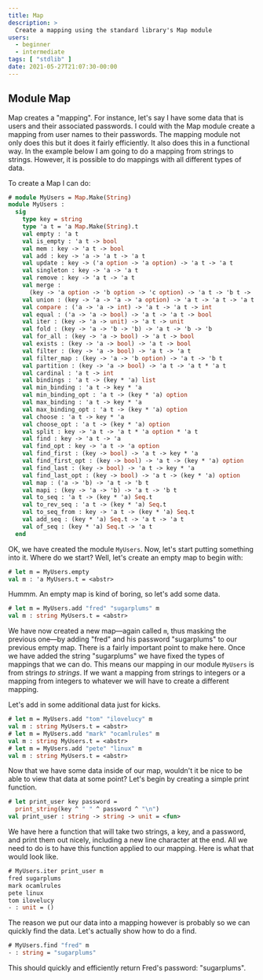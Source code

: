 ```yaml
---
title: Map
description: >
  Create a mapping using the standard library's Map module
users:
  - beginner
  - intermediate
tags: [ "stdlib" ]
date: 2021-05-27T21:07:30-00:00
---
```


## Module Map

Map creates a "mapping". For instance, let's say I have some data that is
users and their associated passwords. I could with the Map module create
a mapping from user names to their passwords. The mapping module not
only does this but it does it fairly efficiently. It also does this in a
functional way. In the example below I am going to do a mapping from
strings to strings. However, it is possible to do mappings with all
different types of data.

To create a Map I can do:

```ocaml
# module MyUsers = Map.Make(String)
module MyUsers :
  sig
    type key = string
    type 'a t = 'a Map.Make(String).t
    val empty : 'a t
    val is_empty : 'a t -> bool
    val mem : key -> 'a t -> bool
    val add : key -> 'a -> 'a t -> 'a t
    val update : key -> ('a option -> 'a option) -> 'a t -> 'a t
    val singleton : key -> 'a -> 'a t
    val remove : key -> 'a t -> 'a t
    val merge :
      (key -> 'a option -> 'b option -> 'c option) -> 'a t -> 'b t -> 'c t
    val union : (key -> 'a -> 'a -> 'a option) -> 'a t -> 'a t -> 'a t
    val compare : ('a -> 'a -> int) -> 'a t -> 'a t -> int
    val equal : ('a -> 'a -> bool) -> 'a t -> 'a t -> bool
    val iter : (key -> 'a -> unit) -> 'a t -> unit
    val fold : (key -> 'a -> 'b -> 'b) -> 'a t -> 'b -> 'b
    val for_all : (key -> 'a -> bool) -> 'a t -> bool
    val exists : (key -> 'a -> bool) -> 'a t -> bool
    val filter : (key -> 'a -> bool) -> 'a t -> 'a t
    val filter_map : (key -> 'a -> 'b option) -> 'a t -> 'b t
    val partition : (key -> 'a -> bool) -> 'a t -> 'a t * 'a t
    val cardinal : 'a t -> int
    val bindings : 'a t -> (key * 'a) list
    val min_binding : 'a t -> key * 'a
    val min_binding_opt : 'a t -> (key * 'a) option
    val max_binding : 'a t -> key * 'a
    val max_binding_opt : 'a t -> (key * 'a) option
    val choose : 'a t -> key * 'a
    val choose_opt : 'a t -> (key * 'a) option
    val split : key -> 'a t -> 'a t * 'a option * 'a t
    val find : key -> 'a t -> 'a
    val find_opt : key -> 'a t -> 'a option
    val find_first : (key -> bool) -> 'a t -> key * 'a
    val find_first_opt : (key -> bool) -> 'a t -> (key * 'a) option
    val find_last : (key -> bool) -> 'a t -> key * 'a
    val find_last_opt : (key -> bool) -> 'a t -> (key * 'a) option
    val map : ('a -> 'b) -> 'a t -> 'b t
    val mapi : (key -> 'a -> 'b) -> 'a t -> 'b t
    val to_seq : 'a t -> (key * 'a) Seq.t
    val to_rev_seq : 'a t -> (key * 'a) Seq.t
    val to_seq_from : key -> 'a t -> (key * 'a) Seq.t
    val add_seq : (key * 'a) Seq.t -> 'a t -> 'a t
    val of_seq : (key * 'a) Seq.t -> 'a t
  end
```

OK, we have created the module `MyUsers`.  Now, let's start putting
something into it.  Where do we start?  Well, let's create an empty
map to begin with:

```ocaml
# let m = MyUsers.empty
val m : 'a MyUsers.t = <abstr>
```

Hummm. An empty map is kind of boring, so let's add some data.

```ocaml
# let m = MyUsers.add "fred" "sugarplums" m
val m : string MyUsers.t = <abstr>
```

We have now created a new map—again called `m`, thus masking the previous
one—by adding
"fred" and his password "sugarplums" to our previous empty map.
There is a fairly important point to make here. Once we have added the
string "sugarplums" we have fixed the types of mappings that we can do.
This means our mapping in our module `MyUsers` is from strings _to strings_.
If we want a mapping from strings to integers or a mapping from integers
to whatever we will have to create a different mapping.

Let's add in some additional data just for kicks.

```ocaml
# let m = MyUsers.add "tom" "ilovelucy" m
val m : string MyUsers.t = <abstr>
# let m = MyUsers.add "mark" "ocamlrules" m
val m : string MyUsers.t = <abstr>
# let m = MyUsers.add "pete" "linux" m
val m : string MyUsers.t = <abstr>
```

Now that we have some data inside of our map, wouldn't it be nice
to be able to view that data at some point? Let's begin by creating a
simple print function.

```ocaml
# let print_user key password =
  print_string(key ^ " " ^ password ^ "\n")
val print_user : string -> string -> unit = <fun>
```

We have here a function that will take two strings, a key, and a password,
and print them out nicely, including a new line character at the end.
All we need to do is to have this function applied to our mapping. Here
is what that would look like.

```ocaml
# MyUsers.iter print_user m
fred sugarplums
mark ocamlrules
pete linux
tom ilovelucy
- : unit = ()
```
The reason we put our data into a mapping however is probably so we can
quickly find the data. Let's actually show how to do a find.

```ocaml
# MyUsers.find "fred" m
- : string = "sugarplums"
```

This should quickly and efficiently return Fred's password: "sugarplums".

